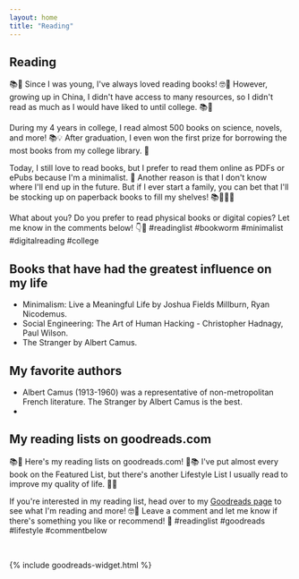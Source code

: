 ```yaml
---
layout: home
title: "Reading"
---
```


## Reading

📚📖 Since I was young, I've always loved reading books! 🤓📖 However, growing up in China, I didn't have access to many resources, so I didn't read as much as I would have liked to until college. 📚🌟

During my 4 years in college, I read almost 500 books on science, novels, and more! 📚💡 After graduation, I even won the first prize for borrowing the most books from my college library. 🥇

Today, I still love to read books, but I prefer to read them online as PDFs or ePubs because I'm a minimalist. 🌿 Another reason is that I don't know where I'll end up in the future. But if I ever start a family, you can bet that I'll be stocking up on paperback books to fill my shelves! 📚👨‍👩‍👧

What about you? Do you prefer to read physical books or digital copies? Let me know in the comments below! 👇🤔 #readinglist #bookworm #minimalist #digitalreading #college

## Books that have had the greatest influence on my life

 - Minimalism: Live a Meaningful Life by Joshua Fields Millburn, Ryan Nicodemus.
 - Social Engineering: The Art of Human Hacking - Christopher Hadnagy, Paul Wilson. 
 - The Stranger by Albert Camus.


## My favorite authors
 - Albert Camus (1913-1960) was a representative of non-metropolitan French literature. The Stranger by Albert Camus is the best.
 - 


## My reading lists on goodreads.com

📚📖 Here's my reading lists on goodreads.com! 📖📚
I've put almost every book on the Featured List, but there's another Lifestyle List I usually read to improve my quality of life. 💪🌞

If you're interested in my reading list, head over to my [Goodreads page](https://www.goodreads.com/user/show/157526677-zhutao) to see what I'm reading and more! 🤓👀
Leave a comment and let me know if there's something you like or recommend! 🙌 #readinglist #goodreads #lifestyle #commentbelow

<br>

<div class="row g-5 mb-5">

{% include goodreads-widget.html %}

</div>